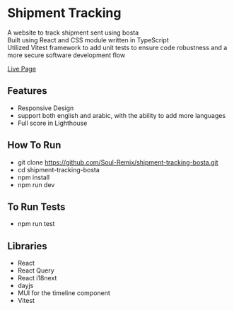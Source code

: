 # Shipment Tracking

A website to track shipment sent using bosta    
Built using React and CSS module written in TypeScript  
Utilized Vitest framework to add unit tests to ensure code robustness and a more secure software development flow

[Live Page](https://soul-remix.github.io/shipment-tracking-bosta/)

## Features
- Responsive Design
- support both english and arabic, with the ability to add more languages
- Full score in Lighthouse

## How To Run
- git clone https://github.com/Soul-Remix/shipment-tracking-bosta.git
- cd shipment-tracking-bosta
- npm install
- npm run dev

## To Run Tests
- npm run test    

## Libraries
- React
- React Query
- React i18next
- dayjs
- MUI for the timeline component
- Vitest
